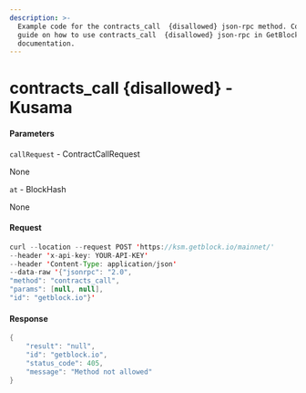 ```yaml
---
description: >-
  Example code for the contracts_call  {disallowed} json-rpc method. Сomplete
  guide on how to use contracts_call  {disallowed} json-rpc in GetBlock.io Web3
  documentation.
---
```


# contracts\_call {disallowed} - Kusama

#### Parameters

`callRequest` - ContractCallRequest

None

`at` - BlockHash

None

#### Request

```java
curl --location --request POST 'https://ksm.getblock.io/mainnet/'  
--header 'x-api-key: YOUR-API-KEY'  
--header 'Content-Type: application/json'  
--data-raw '{"jsonrpc": "2.0",
"method": "contracts_call",
"params": [null, null],
"id": "getblock.io"}'
```

#### Response

```java
{
    "result": "null",
    "id": "getblock.io",
    "status_code": 405,
    "message": "Method not allowed"
}
```
